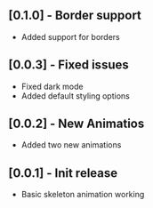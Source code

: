 ## [0.1.0] - Border support

* Added support for borders

## [0.0.3] - Fixed issues

* Fixed dark mode
* Added default styling options

## [0.0.2] - New Animatios

* Added two new animations

## [0.0.1] - Init release

* Basic skeleton animation working
